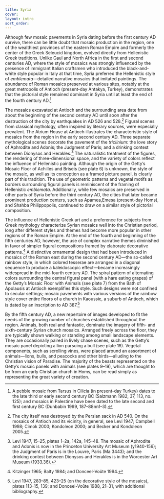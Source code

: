 ```yaml
---
title: Syria
cover:
layout: intro
sort_order:
---
```

Although few mosaic pavements in Syria dating before the first century AD survive, there can be little doubt that mosaic production in the region, one of the wealthiest provinces of the eastern Roman Empire and formerly the center of the Greek Seleucid kingdom, evolved directly from Hellenistic Greek traditions. Unlike Gaul and North Africa in the first and second centuries AD, where the style of mosaics was strongly influenced by the presence of immigrant Italian craftsmen who introduced the black-and-white style popular in Italy at that time, Syria preferred the Hellenistic style of <span class="popup definition" id="def_emblemata">*emblemata*</span>—detailed narrative mosaics that imitated paintings. The abundance of Roman mosaics preserved at various sites, notably at the great metropolis of <span class="popup location" id="location_21094">Antioch</span> (present-day Antakya, Turkey), demonstrates that the pictorial style remained dominant in Syria until at least the end of the fourth century AD.[^1]

The mosaics excavated at Antioch and the surrounding area date from about the beginning of the second century AD until soon after the destruction of the city by earthquakes in AD 526 and 528.[^2] Figural scenes from classical mythology, often inspired by literary sources, were especially prevalent. The Atrium House at Antioch illustrates the characteristic style of mosaics from the region in the early second century AD. Three separate mythological scenes decorate the pavement of the <span class="popup definition" id="def_triclinium">*triclinium*</span>: the love story of <span class="popup pic" id="pic_64">Aphrodite and Adonis</span>; the <span class="popup pic" id="pic_65">Judgment of Paris</span>; and a drinking contest between <span class="popup pic" id="pic_66">Dionysos and Herakles</span>.[^3] The naturalistic treatment of the figures, the rendering of three-dimensional space, and the variety of colors reflect the influence of Hellenistic painting. Although the origin of the Getty’s Mosaic Floor of Achilles and Briseis (see plate 6) is unknown, the style of the mosaic, as well as its conception as a framed picture panel, is clearly part of this tradition. The use of geometric patterns and vegetal motifs as borders surrounding figural panels is reminiscent of the framing of Hellenistic *emblemata*. Additionally, while few mosaics are preserved in other parts of Syria before the third century AD, the cities that later became prominent production centers, such as <span class="popup location" id="location_21507">Apamea</span>,<span class="popup location" id="location_21719">Emesa</span> (present-day Homs), and <span class="popup location" id="location_21512">Shahba Philippopolis</span>, continued to draw on a similar style of pictorial composition.

The influence of Hellenistic Greek art and a preference for subjects from Greek mythology characterize Syrian mosaics well into the Christian period, long after different styles and themes had become more popular in other regions of the Roman Empire. At the end of the fourth and beginning of the fifth centuries AD, however, the use of complex narrative themes diminished in favor of simpler figural compositions framed by elaborate decorative patterns.[^4] A distinctive ornamental design that had been introduced in mosaics of the Roman east during the second century AD—the so-called rainbow style, in which colored tesserae are arranged in a diagonal sequence to produce a kaleidoscopic effect—became increasingly widespread in the mid-fourth century AD. The spiral pattern of alternating colors surrounding the central figural panel (with a hare eating grapes) of the Getty’s Mosaic Floor with Animals (see plate 7) from the Bath of Apolausis at Antioch exemplifies this style. Such designs were not confined to secular settings; mosaic pavements with various versions of the rainbow style cover entire floors of a church in Kaoussie, a suburb of Antioch, which is dated by an inscription to AD 387.[^5]

By the fifth century AD, a new repertoire of images developed to fit the needs of the growing number of churches established throughout the region. Animals, both real and fantastic, dominate the imagery of fifth- and sixth-century Syrian church mosaics. Arranged freely across the floor, they are typically shown walking or standing among small landscape elements. They are occasionally paired in lively chase scenes, such as the Getty’s mosaic panel depicting a lion pursuing a bull (see plate 19). Vegetal components, such as scrolling vines, were placed around an assortment of animals—lions, bulls, and peacocks and other birds—alluding to the Christian vision of Paradise. The majority of the beasts represented on the Getty’s mosaic panels with animals (see plates 9–19), which are thought to be from an early Christian church in Homs, can be read simply as representing the great variety of creation.

[^1]: A pebble mosaic from Tarsus in Cilicia (in present-day Turkey) dates to the late third or early second century BC (Salzmann 1982, 37, 113, no. 125); and mosaics in Palestine have been dated to the late second and first century BC (Dunbabin 1999, 187–88nn1–3).

[^2]: The city itself was destroyed by the Persian sack in AD 540. On the mosaics of Antioch and its vicinity, in general, see Levi 1947; Campbell 1998; Cimok 2000; Kondoleon 2000; and Becker and Kondoleon 2005.

[^3]: Levi 1947, 15–25, plates 1–2a, 142a, 145–48. The mosaic of Aphrodite and Adonis is now in the Princeton University Art Museum (y1940-156); the Judgment of Paris is in the Louvre, Paris (Ma 3443); and the drinking contest between Dionysos and Herakles is in the Worcester Art Museum (1933.36).

[^4]: Kitzinger 1965; Balty 1984; and Donceel-Voûte 1994.

[^5]: Levi 1947, 283–85, 423–25 (on the decorative style of the mosaics), plates 113–15, 139; and Donceel-Voûte 1988, 21–31, with additional bibliography.
